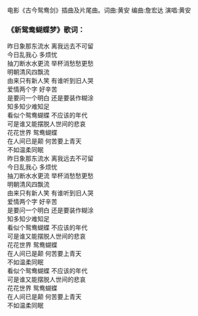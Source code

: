 

电影《古今鸳鸯剑》插曲及片尾曲。词曲:黄安 编曲:詹宏达 演唱:黄安

### 《新鸳鸯蝴蝶梦》歌词：

昨日象那东流水 离我远去不可留  
今日乱我心 多烦忧  
抽刀断水水更流 举杯消愁愁更愁  
明朝清风四飘流  
由来只有新人笑 有谁听到旧人哭  
爱情两个字 好辛苦  
是要问一个明白 还是要装作糊涂  
知多知少难知足  
看似个鸳鸯蝴蝶 不应该的年代  
可是谁又能摆脱人世间的悲哀  
花花世界 鸳鸯蝴蝶  
在人间已是颠 何苦要上青天  
不如温柔同眠  
昨日象那东流水 离我远去不可留  
今日乱我心 多烦忧  
抽刀断水水更流 举杯消愁愁更愁  
明朝清风四飘流  
由来只有新人笑 有谁听到旧人哭  
爱情两个字 好辛苦  
是要问一个明白 还是要装作糊涂  
知多知少难知足  
看似个鸳鸯蝴蝶 不应该的年代  
可是谁又能摆脱人世间的悲哀  
花花世界 鸳鸯蝴蝶  
在人间已是颠 何苦要上青天  
不如温柔同眠  
看似个鸳鸯蝴蝶 不应该的年代  
可是谁又能摆脱人世间的悲哀  
花花世界 鸳鸯蝴蝶  
在人间已是颠 何苦要上青天  
不如温柔同眠

